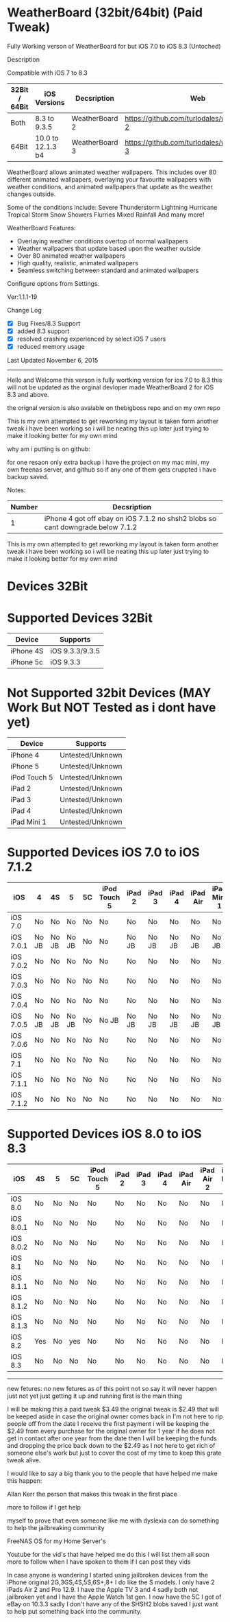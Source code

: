 # WeatherBoard (32bit/64bit) (Paid Tweak)

Fully Working verson of WeatherBoard for but iOS 7.0 to iOS 8.3 (Untoched)

Description

Compatible with iOS 7 to 8.3

| 32Bit / 64Bit | iOS Versions | Decsription | Web |
|---------|----------|----------|----------|
| Both  | 8.3 to 9.3.5      | WeatherBoard 2 | https://github.com/turlodales/weatherboard-2 |
| 64Bit | 10.0 to 12.1.3 b4 | WeatherBoard 3 | https://github.com/turlodales/weatherboard-3 |


WeatherBoard allows animated weather wallpapers. This includes over 80 different animated wallpapers, overlaying your favourite wallpapers with weather conditions, and animated wallpapers that update as the weather changes outside.

Some of the conditions include:
Severe Thunderstorm
Lightning
Hurricane
Tropical Storm
Snow Showers
Flurries
Mixed Rainfall
And many more!

WeatherBoard Features:
- Overlaying weather conditions overtop of normal wallpapers
- Weather wallpapers that update based upon the weather outside
- Over 80 animated weather wallpapers
- High quality, realistic, animated wallpapers
- Seamless switching between standard and animated wallpapers

Configure options from Settings.

Ver:1.1.1-19

Change Log

- [x] Bug Fixes/8.3 Support
- [x] added 8.3 support
- [x] resolved crashing experienced by select iOS 7 users
- [x] reduced memory usage

Last Updated 	November 6, 2015

-----------------------------------------------------------------------------------------------------------------------------

Hello and Welcome this verson is fully wortking version for ios 7.0 to 8.3 this will not be updated as the orginal devloper made WeatherBoard 2 for iOS 8.3 and above.

the orignal version is also avalable on thebigboss repo and on my own repo 

This is my own attempted to get reworking my layout is taken form another tweak i have been working so i will be neating this up later just trying to make it looking better for my own mind

why am i putting is on github:

for one resaon only extra backup i have the project on my mac mini, my own freenas server, and github so if any one of them gets cruppted i have backup saved.

Notes: 

| Number | Decsription |
|---------|----------|
| 1 | iPhone 4 got off ebay on iOS 7.1.2 no shsh2 blobs so cant downgrade below 7.1.2 |


This is my own attempted to get reworking my layout is taken form another tweak i have been working so i will be neating this up later just trying to make it looking better for my own mind


# Devices 32Bit

# Supported Devices 32Bit
| Device | Supports |
|---------|----------|
| iPhone 4S | iOS 9.3.3/9.3.5 |
| iPhone 5c | iOS 9.3.3 |

# Not Supported 32bit Devices (MAY Work But NOT Tested as i dont have yet)
| Device | Supports |
|---------|----------|
| iPhone 4 | Untested/Unknown |
| iPhone 5 | Untested/Unknown |
| iPod Touch 5 | Untested/Unknown |
| iPad 2 | Untested/Unknown |
| iPad 3 | Untested/Unknown |
| iPad 4 | Untested/Unknown |
| iPad Mini 1 | Untested/Unknown |


# Supported Devices iOS 7.0 to iOS 7.1.2 
|iOS       |4    |4S   |5    |5C  |iPod Touch 5     |iPad 2|iPad 3|iPad 4|iPad Air|iPad Mini 1|
|----------|----------|----------|----------|----------|----------|----------|----------|----------|----------|----------|
|iOS 7.0   | No  | No  |No   |No  |No               |No    |No    |No    |No      |No         |
|iOS 7.0.1 |No JB|No JB|No JB|No  |No               |No JB |No JB |No JB |No JB   |No JB      |
|iOS 7.0.2 |No   |No   |No   |No  |No               |No    |No    |No    |No      |No         |
|iOS 7.0.3 |No   |No   |No   |No  |No               |No    |No    |No    |No      |No         |
|iOS 7.0.4 |No   |No   |No   |No  |No               |No    |No    |No    |No      |No         |
|iOS 7.0.5 |No JB|No JB|No JB|No  |No JB            |No JB |No JB |No JB |No JB   |No JB      |
|iOS 7.0.6 |No   |No   |No   |No  |No               |No    |No    |No    |No      |No         |
|iOS 7.1   |No   |No   |No   |No  |No               |No    |No    |No    |No      |No         |
|iOS 7.1.1 |No   |No   |No   |No  |No               |No    |No    |No    |No      |No         |
|iOS 7.1.2 |No   |No   |No   |No  |No               |No    |No    |No    |No      |No         |


# Supported Devices iOS 8.0 to iOS 8.3
|iOS       |4S  |5    |5C   |iPod Touch 5|iPad 2|iPad 3|iPad 4|iPad Air|iPad Air 2|iPad Mini 1|
|----------|----------|----------|----------|----------|----------|----------|----------|----------|----------|----------|
|iOS 8.0   |No  |No   |No   |No          |No    |No    |No    |No      |No        |No         |
|iOS 8.0.1 |No  |No   |No   |No          |No    |No    |No    |No      |No        |No         |
|iOS 8.0.2 |No  |No   |No   |No          |No    |No    |No    |No      |No        |No         |
|iOS 8.1   |No  |No   |No   |No          |No    |No    |No    |No      |No        |No         |
|iOS 8.1.1 |No  |No   |No   |No          |No    |No    |No    |No      |No        |No         |
|iOS 8.1.2 |No  |No   |No   |No          |No    |No    |No    |No      |No        |No         |
|iOS 8.1.3 |No  |No   |No   |No          |No    |No    |No    |No      |No        |No         |
|iOS 8.2   |Yes |No   |yes  |No          |No    |No    |No    |No      |No        |No         |
|iOS 8.3   |No  |No   |No   |No          |No    |No    |No    |No      |No        |No         |

--------------------------------------------------------------------------------------------------------------------------------------------
new fetures: no new fetures as of this point not so say it will never happen just not yet just getting it up and running first is the main thing

I will be making this a paid tweak $3.49 the original tweak is $2.49 that will be keeped aside in case the original owner comes back in I'm not here to rip people off from the date I receive the first payment i will be keeping the $2.49 from every purchase for the original owner for 1 year if he does not get in contact after one year from the date then I will be keeping the funds and dropping the price back down to the $2.49 as I not here to get rich of someone else's work but just to cover the cost of my time to keep this grate tweak alive.


I would like to say a big thank you to the people that have helped me make this happen:

Allan Kerr the person that makes this tweak in the first place

more to follow if I get help

myself to prove that even someone like me with dyslexia can do something to help the jailbreaking community

FreeNAS OS for my Home Server's

Youtube for the vid's that have helped me do this I will list them all soon more to follow when I have spoken to them if I can post they vids

In case anyone is wondering I started using jailbroken devices from the iPhone original 2G,3GS,4S,5S,6S+,8+ I do like the S models. I only have 2 iPads Air 2 and Pro 12.9. I have the Apple TV 3 and 4 sadly both not jailbroken yet and I have the Apple Watch 1st gen. I now have the 5C I got of eBay on 10.3.3 sadly I don't have any of the SHSH2 blobs saved I just want to help put something back into the community.
